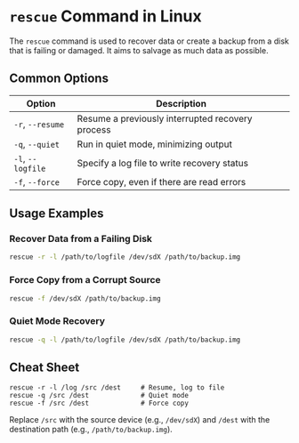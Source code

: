 # `rescue` Command in Linux

The `rescue` command is used to recover data or create a backup from a disk that is failing or damaged. It aims to salvage as much data as possible.

## Common Options

| Option         | Description                                        |
|----------------|----------------------------------------------------|
| `-r`, `--resume` | Resume a previously interrupted recovery process   |
| `-q`, `--quiet`  | Run in quiet mode, minimizing output              |
| `-l`, `--logfile`| Specify a log file to write recovery status       |
| `-f`, `--force`  | Force copy, even if there are read errors         |

## Usage Examples

### Recover Data from a Failing Disk
```bash
rescue -r -l /path/to/logfile /dev/sdX /path/to/backup.img
```

### Force Copy from a Corrupt Source
```bash
rescue -f /dev/sdX /path/to/backup.img
```

### Quiet Mode Recovery
```bash
rescue -q -l /path/to/logfile /dev/sdX /path/to/backup.img
```

## Cheat Sheet

```plaintext
rescue -r -l /log /src /dest     # Resume, log to file
rescue -q /src /dest             # Quiet mode
rescue -f /src /dest             # Force copy
```

Replace `/src` with the source device (e.g., `/dev/sdX`) and `/dest` with the destination path (e.g., `/path/to/backup.img`).
